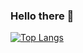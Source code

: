 ### Hello there 👋

<!--
**abdulmalik29/abdulmalik29** is a ✨ _special_ ✨ repository because its `README.md` (this file) appears on your GitHub profile.

Here are some ideas to get you started:

- 🔭 I’m currently working on ...
- 🌱 I’m currently learning ...
- 👯 I’m looking to collaborate on ...
- 🤔 I’m looking for help with ...
- 💬 Ask me about ...
- 📫 How to reach me: ...
- 😄 Pronouns: ...
- ⚡ Fun fact: ...

&exclude_repo=stendhal_S1Team20
-->
[![Top Langs](https://github-readme-stats.vercel.app/api/top-langs/?username=abdulmalik29&size_weight=0.6&count_weight=0.4&langs_count=10&layout=compact&theme=radical)](https://github.com/anuraghazra/github-readme-stats)
